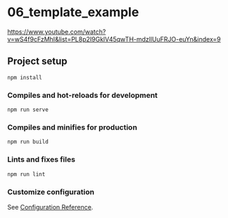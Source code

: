 # 06_template_example
https://www.youtube.com/watch?v=wS4f9cFzMhI&list=PL8p2I9GklV45qwTH-mdzllUuFRJO-euYn&index=9

## Project setup
```
npm install
```

### Compiles and hot-reloads for development
```
npm run serve
```

### Compiles and minifies for production
```
npm run build
```

### Lints and fixes files
```
npm run lint
```

### Customize configuration
See [Configuration Reference](https://cli.vuejs.org/config/).
